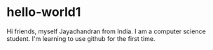 # hello-world1
Hi friends, myself Jayachandran from India.
I am a computer science student. 
I'm learning to use github for the first time.
